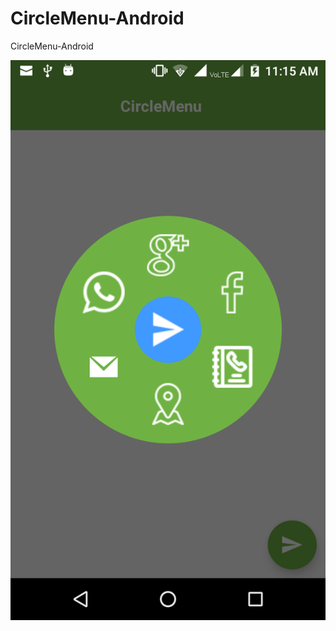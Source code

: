 # CircleMenu-Android
CircleMenu-Android 

 <!DOCTYPE html>
<html>
<body>


<img src="https://github.com/ketanpatel25/CircleMenu-Android/blob/master/device-2017-06-02-111546.png" alt="some_text" style="width:width;height:height;"> 

</body>
</html> 



